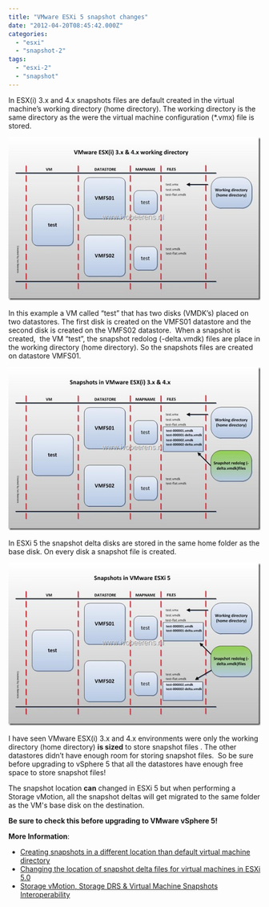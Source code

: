 ```yaml
---
title: "VMware ESXi 5 snapshot changes"
date: "2012-04-20T08:45:42.000Z"
categories: 
  - "esxi"
  - "snapshot-2"
tags: 
  - "esxi-2"
  - "snapshot"
---
```


In ESX(i) 3.x and 4.x snapshots files are default created in the virtual machine’s working directory (home directory). The working directory is the same directory as the were the virtual machine configuration (\*.vmx) file is stored. 

[![snapshot-working basic esxi4](images/snapshot-working-basic-esxi4_thumb1.jpg "snapshot-working basic esxi4")](https://www.ivobeerens.nl/wp-content/uploads/2012/04/snapshot-working-basic-esxi41.jpg)

In this example a VM called “test” that has two disks (VMDK’s) placed on two datastores. The first disk is created on the VMFS01 datastore and the second disk is created on the VMFS02 datastore.  When a snapshot is created,  the VM “test”, the snapshot redolog (-delta.vmdk) files are place in the working directory (home directory). So the snapshots files are created on datastore VMFS01.

[![snapshot-working esxi4](images/snapshot-working-esxi4_thumb1.jpg "snapshot-working esxi4")](https://www.ivobeerens.nl/wp-content/uploads/2012/04/snapshot-working-esxi41.jpg)

In ESXi 5 the snapshot delta disks are stored in the same home folder as the base disk. On every disk a snapshot file is created.

[![snapshot-working esxi5](images/snapshot-working-esxi5_thumb1.jpg "snapshot-working esxi5")](https://www.ivobeerens.nl/wp-content/uploads/2012/04/snapshot-working-esxi51.jpg)

I have seen VMware ESX(i) 3.x and 4.x environments were only the working directory (home directory) **is sized** to store snapshot files . The other datastores didn’t have enough room for storing snapshot files.  So be sure before upgrading to vSphere 5 that all the datastores have enough free space to store snapshot files!

The snapshot location **can** changed in ESXi 5 but when performing a Storage vMotion, all the snapshot deltas will get migrated to the same folder as the VM's base disk on the destination. 

**Be sure to check this before upgrading to VMware vSphere 5!**

**More Information**:

- [Creating snapshots in a different location than default virtual machine directory](http://kb.vmware.com/selfservice/microsites/search.do?language=en_US&cmd=displayKC&externalId=1002929)
- [Changing the location of snapshot delta files for virtual machines in ESXi 5.0](http://kb.vmware.com/selfservice/microsites/search.do?cmd=displayKC&docType=kc&docTypeID=DT_KB_1_1&externalId=2007563)
- [Storage vMotion, Storage DRS & Virtual Machine Snapshots Interoperability](http://blogs.vmware.com/vsphere/2011/09/storage-vmotion-storage-drs-virtual-machine-snapshots.html)
